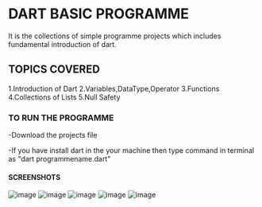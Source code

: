 # DART BASIC PROGRAMME
It is the collections of simple programme projects which includes fundamental introduction of dart.

## TOPICS COVERED
1.Introduction of Dart
2.Variables,DataType,Operator
3.Functions
4.Collections of Lists
5.Null Safety

### TO RUN THE PROGRAMME
-Download the projects file

-If you have install dart in the your machine then type command in terminal as  "dart programmename.dart"

#### SCREENSHOTS
![image](https://user-images.githubusercontent.com/82046769/211709218-cd0de057-aec7-4088-b7b0-20e3066ac66c.png)
![image](https://user-images.githubusercontent.com/82046769/211709244-f81fb859-fd48-41b0-b686-706c5e66c347.png)
![image](https://user-images.githubusercontent.com/82046769/211709267-f80365cc-f77f-4ab6-aa3f-f8acec91d5b6.png)
![image](https://user-images.githubusercontent.com/82046769/211709288-78a4dde4-c06e-4f76-908d-22a5b4931794.png)
![image](https://user-images.githubusercontent.com/82046769/211709310-a2decca1-10ca-4cf4-9c33-a0aa68e91783.png)




